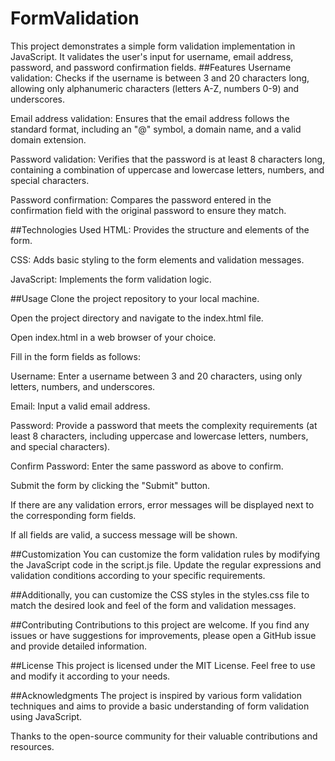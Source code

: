 # FormValidation
This project demonstrates a simple form validation implementation in JavaScript. It validates the user's input for username, email address, password, and password confirmation fields.
##Features
Username validation: Checks if the username is between 3 and 20 characters long, allowing only alphanumeric characters (letters A-Z, numbers 0-9) and underscores.

Email address validation: Ensures that the email address follows the standard format, including an "@" symbol, a domain name, and a valid domain extension.

Password validation: Verifies that the password is at least 8 characters long, containing a combination of uppercase and lowercase letters, numbers, and special characters.

Password confirmation: Compares the password entered in the confirmation field with the original password to ensure they match.

##Technologies Used
HTML: Provides the structure and elements of the form.

CSS: Adds basic styling to the form elements and validation messages.

JavaScript: Implements the form validation logic.

##Usage
Clone the project repository to your local machine.

Open the project directory and navigate to the index.html file.

Open index.html in a web browser of your choice.

Fill in the form fields as follows:

Username: Enter a username between 3 and 20 characters, using only letters, numbers, and underscores.

Email: Input a valid email address.

Password: Provide a password that meets the complexity requirements (at least 8 characters, including uppercase and lowercase letters, numbers, and special characters).

Confirm Password: Enter the same password as above to confirm.

Submit the form by clicking the "Submit" button.

If there are any validation errors, error messages will be displayed next to the corresponding form fields.

If all fields are valid, a success message will be shown.

##Customization
You can customize the form validation rules by modifying the JavaScript code in the script.js file. Update the regular expressions and validation conditions according to your specific requirements.

##Additionally, you can customize the CSS styles in the styles.css file to match the desired look and feel of the form and validation messages.

##Contributing
Contributions to this project are welcome. If you find any issues or have suggestions for improvements, please open a GitHub issue and provide detailed information.

##License
This project is licensed under the MIT License. Feel free to use and modify it according to your needs.

##Acknowledgments
The project is inspired by various form validation techniques and aims to provide a basic understanding of form validation using JavaScript.

Thanks to the open-source community for  their valuable contributions and resources.
